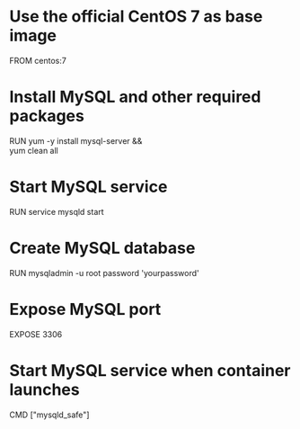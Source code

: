 # Use the official CentOS 7 as base image
FROM centos:7

# Install MySQL and other required packages
RUN yum -y install mysql-server && \
    yum clean all

# Start MySQL service
RUN service mysqld start

# Create MySQL database
RUN mysqladmin -u root password 'yourpassword'

# Expose MySQL port
EXPOSE 3306

# Start MySQL service when container launches
CMD ["mysqld_safe"]
